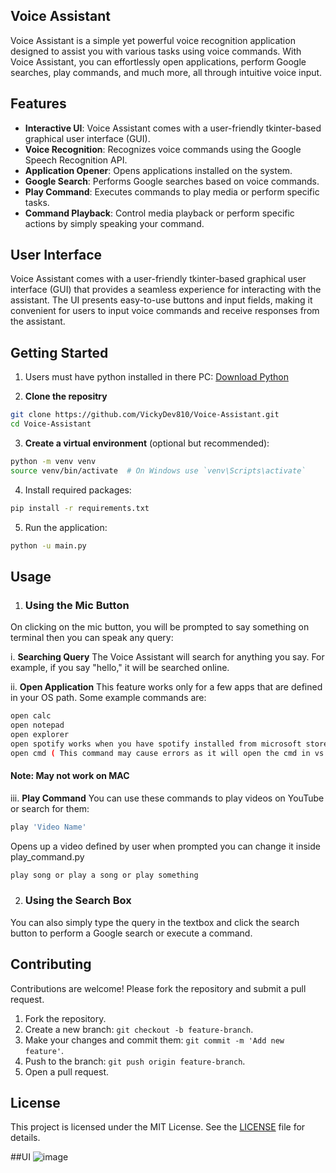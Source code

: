 ## Voice Assistant

Voice Assistant is a simple yet powerful voice recognition application designed to assist you with various tasks using voice commands. With Voice Assistant, you can effortlessly open applications, perform Google searches, play commands, and much more, all through intuitive voice input.

## Features

- **Interactive UI**: Voice Assistant comes with a user-friendly tkinter-based graphical user interface (GUI).
- **Voice Recognition**: Recognizes voice commands using the Google Speech Recognition API.
- **Application Opener**: Opens applications installed on the system.
- **Google Search**: Performs Google searches based on voice commands.
- **Play Command**: Executes commands to play media or perform specific tasks.
- **Command Playback**: Control media playback or perform specific actions by simply speaking your command.

## User Interface
Voice Assistant comes with a user-friendly tkinter-based graphical user interface (GUI) that provides a seamless experience for interacting with the assistant. The UI presents easy-to-use buttons and input fields, making it convenient for users to input voice commands and receive responses from the 
assistant.

## Getting Started

1. Users must have python installed in there PC: [Download Python](https://www.python.org/downloads/)

2. **Clone the repositry**
```sh
git clone https://github.com/VickyDev810/Voice-Assistant.git  
cd Voice-Assistant
```

3. **Create a virtual environment** (optional but recommended):
```sh
python -m venv venv
source venv/bin/activate  # On Windows use `venv\Scripts\activate`
```

4. Install required packages:
```sh
pip install -r requirements.txt
```

5. Run the application:
```sh
python -u main.py
```

## Usage

1. ### Using the Mic Button
 On clicking on the mic button, you will be prompted to say something on terminal then you can speak any query:

i. **Searching Query**
The Voice Assistant will search for anything you say. For example, if you say "hello," it will be searched online.

ii. **Open Application**
This feature works only for a few apps that are defined in your OS path. Some example commands are:
 ```sh
 open calc
 open notepad
 open explorer
 open spotify works when you have spotify installed from microsoft store
 open cmd ( This command may cause errors as it will open the cmd in vs code terminal itself)
 ```
#### Note: May not work on MAC

iii. **Play Command**
You can use these commands to play videos on YouTube or search for them:
```sh
play 'Video Name'
```

Opens up a video defined by user when prompted you can change it inside play_command.py
```sh
play song or play a song or play something
```

2. ### Using the Search Box 
You can also simply type the query in the textbox and click the search button to perform a Google search or execute a command.

## Contributing

Contributions are welcome! Please fork the repository and submit a pull request.

1. Fork the repository.
2. Create a new branch: `git checkout -b feature-branch`.
3. Make your changes and commit them: `git commit -m 'Add new feature'`.
4. Push to the branch: `git push origin feature-branch`.
5. Open a pull request.

## License

This project is licensed under the MIT License. See the [LICENSE](LICENSE) file for details.

##UI
![image](https://github.com/VickyDev810/Voice-Assistant/assets/142140937/9af4515b-17f5-4620-a4e8-be00f355b328)

